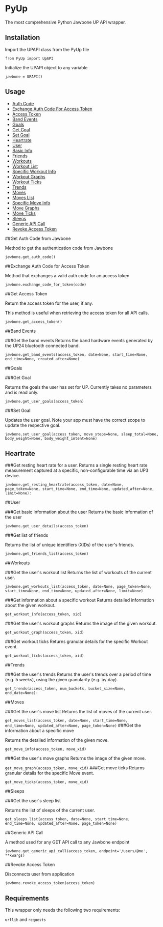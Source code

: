 PyUp
===========
The most comprehensive Python Jawbone UP API wrapper.

Installation
------------

Import the UPAPI class from the PyUp file

`from PyUp import UpAPI`

Initialize the UPAPI object to any variable

`jawbone = UPAPI()`


Usage
-----

- [Auth Code](#get-auth-code-from-jawbone)
- [Exchange Auth Code For Access Token](#exchange-auth-code-for-access-token)
- [Access Token](#get-access-token)
- [Band Events](#band-events)
- [Goals](#goals)
 - [Get Goal](#get-goal)
 - [Set Goal](#set-goal)
- [Heartrate](#heartrate)
- [User](#user)
 - [Basic Info](#get-basic-information-about-the-user)
 - [Friends](#get-list-of-friends)
- [Workouts](#heartrate)
 - [Workout List](#get-the-users-workout-list)
 - [Specific Workout Info](#get-information-about-a-specific-workout)
 - [Workout Graphs](#get-the-users-workout-graphs)
 - [Workout Ticks](#get-workout-ticks)
- [Trends](#trends)
- [Moves](#moves)
 - [Moves List](#get-the-users-moves-list)
 - [Specific Move Info](#get-the-information-about-a-specific-move)
 - [Move Graphs](#get-the-users-move-graphs)
 - [Move Ticks](#get-move-ticks)
- [Sleeps](#sleeps)
- [Generic API Call](#generic-api-call)
- [Revoke Access Token](#revoke-access-token)

##Get Auth Code from Jawbone

Method to get the authentication code from Jawbone

`jawbone.get_auth_code()`


##Exchange Auth Code for Access Token

Method that exchanges a valid auth code for an access token

`jawbone.exchange_code_for_token(code)`


##Get Access Token

Return the access token for the user, if any. 

This method is useful when retrieving the access token for all API calls.

`jawbone.get_access_token()`


##Band Events 

###Get the band events
Returns the band hardware events generated by the UP24 bluetooth connected band.

`jawbone.get_band_events(access_token, date=None, start_time=None, end_time=None, created_after=None)`

##Goals 

###Get Goal

Returns the goals the user has set for UP. Currently takes no parameters and is read only.

`jawbone.get_user_goals(access_token)`   

###Set Goal

Updates the user goal. Note your app must have the correct scope to update the respective goal.

`jawbone.set_user_goal(access_token, move_steps=None, sleep_total=None, body_weight=None, body_weight_intent=None)`

## Heartrate
###Get resting heart rate for a user.
Returns a single resting heart rate measurement captured at a specific, non-configurable time via an UP3 device.

`jawbone.get_resting_heartrate(access_token, date=None, page_token=None, start_time=None, end_time=None,
                              updated_after=None,
                              limit=None):`
                              
##User

###Get basic information about the user
Returns the basic information of the user

`jawbone.get_user_details(access_token)`

###Get list of friends

Returns the list of unique identifiers (XIDs) of the user's friends.

`jawbone.get_friends_list(access_token)`


##Workouts

###Get the user's workout list
Returns the list of workouts of the current user.

`jawbone.get_workouts_list(access_token, date=None, page_token=None, start_time=None, end_time=None, updated_after=None,
                          limit=None)`

###Get information about a specific workout
Returns detailed information about the given workout.

`get_workout_info(access_token, xid)`

###Get the user's workout graphs
Returns the image of the given workout.

`get_workout_graph(access_token, xid)`

###Get workout ticks
Returns granular details for the specific Workout event.

`get_workout_ticks(access_token, xid)`


##Trends

###Get the user's trends
Returns the user's trends over a period of time (e.g. 5 weeks), using the given granularity (e.g. by day).

`get_trends(access_token, num_buckets, bucket_size=None, end_date=None):
`

##Moves

###Get the user's move list
Returns the list of moves of the current user.

`get_moves_list(access_token, date=None, start_time=None, end_time=None, updated_after=None,
                       page_token=None)`
###Get the information about a specific move

Returns the detailed information of the given move.

`get_move_info(access_token, move_xid)`


###Get the user's move graphs
Returns the image of the given move.

`get_move_graph(access_token, move_xid)`
###Get move ticks
Returns granular details for the specific Move event.

`get_move_ticks(access_token, move_xid)`

##Sleeps

###Get the user's sleep list

Returns the list of sleeps of the current user.

`get_sleeps_list(access_token, date=None, start_time=None, end_time=None, updated_after=None,
                        page_token=None)`


##Generic API Call

A method used for any GET API call to any Jawbone endpoint

`jawbone.get_generic_api_call(access_token, endpoint='/users/@me', **kwargs)`


##Revoke Access Token

Disconnects user from application

`jawbone.revoke_access_token(access_token)`

Requirements
------------

This wrapper only needs the following two requirements:

`urllib` and `requests` 
